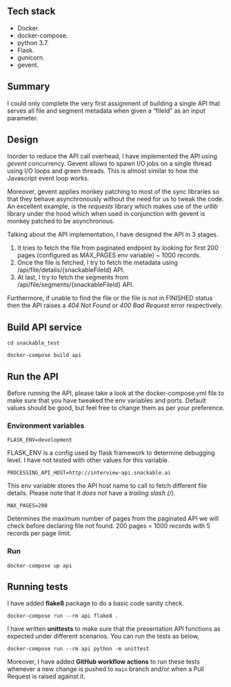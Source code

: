 ## Tech stack

- Docker.
- docker-compose.
- python 3.7.
- Flask.
- gunicorn.
- gevent.

## Summary

I could only complete the very first assignment of building a single API that serves all file and segment metadata when given a “fileId” as an
input parameter.

## Design

Inorder to reduce the API call overhead, I have implemented the API using *gevent* concurrency. Gevent allows to spawn I/O jobs on a single thread using I/O loops and green threads. This is almost similar to how the Javascript event loop works.

Moreover, gevent applies monkey patching to most of the sync libraries so that they behave asynchronously without the need for us to tweak the code. An excellent example, is the *requests* library which makes use of the *urllib* library under the hood which when used in conjunction with gevent is monkey patched to be asynchronous.

Talking about the API implementation, I have designed the API in 3 stages.
1. It tries to fetch the file from paginated endpoint by looking for first 200 pages (configured as MAX_PAGES env variable) ~ 1000 records.
2. Once the file is fetched, I try to fetch the metadata using /api/file/details/{snackableFileId} API.
3. At last, I try to fetch the segments from /api/file/segments/{snackableFileId} API.

Furthermore, if unable to find the file or the file is not in FINISHED status then the API raises a *404 Not Found* or *400 Bad Request* error respectively.

## Build API service

```
cd snackable_test

docker-compose build api
```

## Run the API

Before running the API, please take a look at the docker-compose.yml file to make sure that you have tweaked the env variables and ports. Default values should be good, but feel free to change them as per your preference.

### Environment variables

```
FLASK_ENV=development
```
FLASK_ENV is a config used by flask framework to determine debugging level. I have not tested with other values for this variable.

```
PROCESSING_API_HOST=http://interview-api.snackable.ai
```
This env variable stores the API host name to call to fetch different file details. Please note that it *does not* have a *trailing slash (/)*.

```
MAX_PAGES=200
```
Determines the maximum number of pages from the paginated API we will check before declaring file not found. 200 pages = 1000 records with 5 records per page limit.

### Run

```
docker-compose up api
```

## Running tests

I have added **flake8** package to do a basic code sanity check.

```
docker-compose run --rm api flake8 .
```

I have written **unittests** to make sure that the presentation API functions as expected under different scenarios. You can run the tests as below,

```
docker-compose run --rm api python -m unittest
```

Moreover, I have added **GitHub workflow actions** to run these tests whenever a new change is pushed to `main` branch and/or when a Pull Request is raised against it.